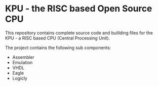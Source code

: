 # KPU - the RISC based Open Source CPU
This repository contains complete source code and buillding files for the KPU - a RISC based CPU (Central Processing Unit).

The project contains the following sub components:
<ul>
<li>Assembler</li>
<li>Emulation</li>
<li>VHDL</li>
<li>Eagle</li>
<li>Logicly</li>
<ul>

